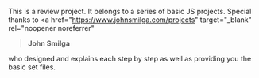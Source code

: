 This is a review project. It belongs to a series of basic JS projects. Special thanks to
<a
href="https://www.johnsmilga.com/projects"
target="\_blank"
rel="noopener noreferrer"

> <strong>John Smilga</strong></a>

who designed and explains each step by step as well as providing you the basic set files.
